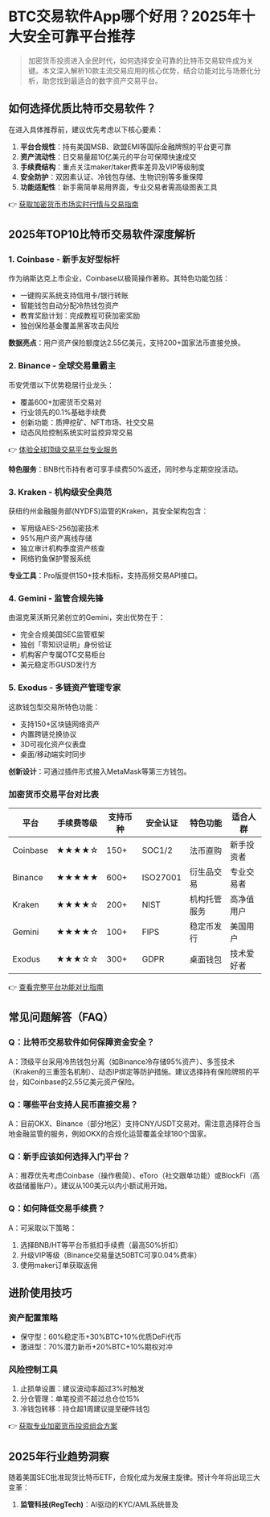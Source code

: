 # BTC交易软件App哪个好用？2025年十大安全可靠平台推荐

> 加密货币投资进入全民时代，如何选择安全可靠的比特币交易软件成为关键。本文深入解析10款主流交易应用的核心优势，结合功能对比与场景化分析，助您找到最适合的数字资产交易平台。

## 如何选择优质比特币交易软件？

在进入具体推荐前，建议优先考虑以下核心要素：

1. **平台合规性**：持有美国MSB、欧盟EMI等国际金融牌照的平台更可靠
2. **资产流动性**：日交易量超10亿美元的平台可保障快速成交
3. **手续费结构**：重点关注maker/taker费率差异及VIP等级制度
4. **安全防护**：双因素认证、冷钱包存储、生物识别等多重保障
5. **功能适配性**：新手需简单易用界面，专业交易者需高级图表工具

👉 [获取加密货币市场实时行情与交易指南](https://bit.ly/okx_welcome)

## 2025年TOP10比特币交易软件深度解析

### 1. Coinbase - 新手友好型标杆
作为纳斯达克上市企业，Coinbase以极简操作著称。其特色功能包括：
- 一键购买系统支持信用卡/银行转账
- 智能钱包自动分配冷热钱包资产
- 教育奖励计划：完成教程可获加密奖励
- 独创保险基金覆盖黑客攻击风险

**数据亮点**：用户资产保险额度达2.55亿美元，支持200+国家法币直接兑换。

### 2. Binance - 全球交易量霸主
币安凭借以下优势稳居行业龙头：
- 覆盖600+加密货币交易对
- 行业领先的0.1%基础手续费
- 创新功能：质押挖矿、NFT市场、社交交易
- 动态风险控制系统实时监控异常交易

👉 [体验全球顶级交易平台专业服务](https://bit.ly/okx_welcome)

**特色服务**：BNB代币持有者可享手续费50%返还，同时参与定期空投活动。

### 3. Kraken - 机构级安全典范
获纽约州金融服务部(NYDFS)监管的Kraken，其安全架构包含：
- 军用级AES-256加密技术
- 95%用户资产离线存储
- 独立审计机构季度资产核查
- 网络钓鱼保护警报系统

**专业工具**：Pro版提供150+技术指标，支持高频交易API接口。

### 4. Gemini - 监管合规先锋
由温克莱沃斯兄弟创立的Gemini，突出优势在于：
- 完全合规美国SEC监管框架
- 独创「零知识证明」身份验证
- 机构客户专属OTC交易柜台
- 美元稳定币GUSD发行方

### 5. Exodus - 多链资产管理专家
这款钱包型交易所特色功能：
- 支持150+区块链网络资产
- 内置跨链兑换协议
- 3D可视化资产仪表盘
- 桌面/移动端实时同步

**创新设计**：可通过插件形式接入MetaMask等第三方钱包。

### 加密货币交易平台对比表

| 平台      | 手续费等级 | 支持币种 | 安全认证 | 特色功能          | 适合人群        |
|-----------|------------|----------|----------|-------------------|-----------------|
| Coinbase  | ★★★★☆      | 150+     | SOC1/2   | 法币直购          | 新手投资者      |
| Binance   | ★★★★★      | 600+     | ISO27001 | 衍生品交易        | 专业交易者      |
| Kraken    | ★★★★☆      | 200+     | NIST     | 机构托管服务      | 高净值用户      |
| Gemini    | ★★★★☆      | 100+     | FIPS     | 稳定币发行        | 美国用户        |
| Exodus    | ★★★☆☆      | 300+     | GDPR     | 桌面钱包          | 技术爱好者      |

👉 [查看完整平台功能对比指南](https://bit.ly/okx_welcome)

## 常见问题解答（FAQ）

### Q：比特币交易软件如何保障资金安全？
A：顶级平台采用冷热钱包分离（如Binance冷存储95%资产）、多签技术（Kraken的三重签名机制）、动态IP绑定等防护措施。建议选择持有保险牌照的平台，如Coinbase的2.55亿美元资产保险。

### Q：哪些平台支持人民币直接交易？
A：目前OKX、Binance（部分地区）支持CNY/USDT交易对。需注意选择符合当地金融监管的服务，例如OKX的合规化运营覆盖全球180个国家。

### Q：新手应该如何选择入门平台？
A：推荐优先考虑Coinbase（操作极简）、eToro（社交跟单功能）或BlockFi（高收益储蓄账户）。建议从100美元以内小额试用开始。

### Q：如何降低交易手续费？
A：可采取以下策略：
1. 选择BNB/HT等平台币抵扣手续费（最高50%折扣）
2. 升级VIP等级（Binance交易量达50BTC可享0.04%费率）
3. 使用maker订单获取返佣

## 进阶使用技巧

### 资产配置策略
- 保守型：60%稳定币+30%BTC+10%优质DeFi代币
- 激进型：70%潜力新币+20%BTC+10%期权对冲

### 风险控制工具
1. 止损单设置：建议波动率超过3%时触发
2. 分仓管理：单笔投资不超过总仓位15%
3. 冷钱包转移：持仓超1周建议提至硬件钱包

👉 [获取专业加密货币投资组合方案](https://bit.ly/okx_welcome)

## 2025年行业趋势洞察

随着美国SEC批准现货比特币ETF，合规化成为发展主旋律。预计今年将出现三大变革：
1. **监管科技(RegTech)**：AI驱动的KYC/AML系统普及